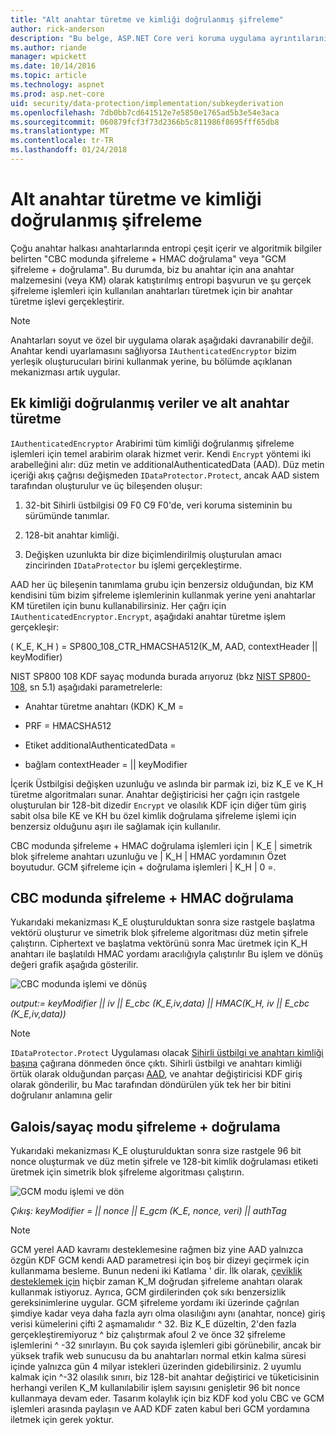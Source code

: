 ```yaml
---
title: "Alt anahtar türetme ve kimliği doğrulanmış şifreleme"
author: rick-anderson
description: "Bu belge, ASP.NET Core veri koruma uygulama ayrıntılarını türetme alt anahtar ve şifreleme kimliği doğrulanmış açıklar."
ms.author: riande
manager: wpickett
ms.date: 10/14/2016
ms.topic: article
ms.technology: aspnet
ms.prod: asp.net-core
uid: security/data-protection/implementation/subkeyderivation
ms.openlocfilehash: 7db0bb7cd641512e7e5850e1765ad5b3e54e3aca
ms.sourcegitcommit: 060879fcf3f73d2366b5c811986f8695fff65db8
ms.translationtype: MT
ms.contentlocale: tr-TR
ms.lasthandoff: 01/24/2018
---
```

# <a name="subkey-derivation-and-authenticated-encryption"></a>Alt anahtar türetme ve kimliği doğrulanmış şifreleme

<a name="data-protection-implementation-subkey-derivation"></a>

Çoğu anahtar halkası anahtarlarında entropi çeşit içerir ve algoritmik bilgiler belirten "CBC modunda şifreleme + HMAC doğrulama" veya "GCM şifreleme + doğrulama". Bu durumda, biz bu anahtar için ana anahtar malzemesini (veya KM) olarak katıştırılmış entropi başvurun ve şu gerçek şifreleme işlemleri için kullanılan anahtarları türetmek için bir anahtar türetme işlevi gerçekleştirir.

> [!NOTE]
> Anahtarları soyut ve özel bir uygulama olarak aşağıdaki davranabilir değil. Anahtar kendi uyarlamasını sağlıyorsa `IAuthenticatedEncryptor` bizim yerleşik oluşturucuları birini kullanmak yerine, bu bölümde açıklanan mekanizması artık uygular.

<a name="data-protection-implementation-subkey-derivation-aad"></a>

## <a name="additional-authenticated-data-and-subkey-derivation"></a>Ek kimliği doğrulanmış veriler ve alt anahtar türetme

`IAuthenticatedEncryptor` Arabirimi tüm kimliği doğrulanmış şifreleme işlemleri için temel arabirim olarak hizmet verir. Kendi `Encrypt` yöntemi iki arabelleğini alır: düz metin ve additionalAuthenticatedData (AAD). Düz metin içeriği akış çağrısı değişmeden `IDataProtector.Protect`, ancak AAD sistem tarafından oluşturulur ve üç bileşenden oluşur:

1. 32-bit Sihirli üstbilgisi 09 F0 C9 F0'de, veri koruma sisteminin bu sürümünde tanımlar.

2. 128-bit anahtar kimliği.

3. Değişken uzunlukta bir dize biçimlendirilmiş oluşturulan amacı zincirinden `IDataProtector` bu işlemi gerçekleştirme.

AAD her üç bileşenin tanımlama grubu için benzersiz olduğundan, biz KM kendisini tüm bizim şifreleme işlemlerinin kullanmak yerine yeni anahtarlar KM türetilen için bunu kullanabilirsiniz. Her çağrı için `IAuthenticatedEncryptor.Encrypt`, aşağıdaki anahtar türetme işlem gerçekleşir:

( K_E, K_H ) = SP800_108_CTR_HMACSHA512(K_M, AAD, contextHeader || keyModifier)

NIST SP800 108 KDF sayaç modunda burada arıyoruz (bkz [NIST SP800-108](http://nvlpubs.nist.gov/nistpubs/Legacy/SP/nistspecialpublication800-108.pdf), sn 5.1) aşağıdaki parametrelerle:

* Anahtar türetme anahtarı (KDK) K_M =

* PRF = HMACSHA512

* Etiket additionalAuthenticatedData =

* bağlam contextHeader = || keyModifier

İçerik Üstbilgisi değişken uzunluğu ve aslında bir parmak izi, biz K_E ve K_H türetme algoritmaları sunar. Anahtar değiştiricisi her çağrı için rastgele oluşturulan bir 128-bit dizedir `Encrypt` ve olasılık KDF için diğer tüm giriş sabit olsa bile KE ve KH bu özel kimlik doğrulama şifreleme işlemi için benzersiz olduğunu aşırı ile sağlamak için kullanılır.

CBC modunda şifreleme + HMAC doğrulama işlemleri için | K_E | simetrik blok şifreleme anahtarı uzunluğu ve | K_H | HMAC yordamının Özet boyutudur. GCM şifreleme için + doğrulama işlemleri | K_H | 0 =.

## <a name="cbc-mode-encryption--hmac-validation"></a>CBC modunda şifreleme + HMAC doğrulama

Yukarıdaki mekanizması K_E oluşturulduktan sonra size rastgele başlatma vektörü oluşturur ve simetrik blok şifreleme algoritması düz metin şifrele çalıştırın. Ciphertext ve başlatma vektörünü sonra Mac üretmek için K_H anahtarı ile başlatıldı HMAC yordamı aracılığıyla çalıştırılır Bu işlem ve dönüş değeri grafik aşağıda gösterilir.

![CBC modunda işlemi ve dönüş](subkeyderivation/_static/cbcprocess.png)

*output:= keyModifier || iv || E_cbc (K_E,iv,data) || HMAC(K_H, iv || E_cbc (K_E,iv,data))*

> [!NOTE]
> `IDataProtector.Protect` Uygulaması olacak [Sihirli üstbilgi ve anahtarı kimliği başına](authenticated-encryption-details.md) çağırana dönmeden önce çıktı. Sihirli üstbilgi ve anahtarı kimliği örtük olarak olduğundan parçası [AAD](xref:security/data-protection/implementation/subkeyderivation#data-protection-implementation-subkey-derivation-aad), ve anahtar değiştiricisi KDF giriş olarak gönderilir, bu Mac tarafından döndürülen yük tek her bir bitini doğrulanır anlamına gelir

## <a name="galoiscounter-mode-encryption--validation"></a>Galois/sayaç modu şifreleme + doğrulama

Yukarıdaki mekanizması K_E oluşturulduktan sonra size rastgele 96 bit nonce oluşturmak ve düz metin şifrele ve 128-bit kimlik doğrulaması etiketi üretmek için simetrik blok şifreleme algoritması çalıştırın.

![GCM modu işlemi ve dön](subkeyderivation/_static/galoisprocess.png)

*Çıkış: keyModifier = || nonce || E_gcm (K_E, nonce, veri) || authTag*

> [!NOTE]
> GCM yerel AAD kavramı desteklemesine rağmen biz yine AAD yalnızca özgün KDF GCM kendi AAD parametresi için boş bir dizeyi geçirmek için kullanmama besleme. Bunun nedeni iki Katlama ' dir. İlk olarak, [çeviklik desteklemek için](context-headers.md#data-protection-implementation-context-headers) hiçbir zaman K_M doğrudan şifreleme anahtarı olarak kullanmak istiyoruz. Ayrıca, GCM girdilerinden çok sıkı benzersizlik gereksinimlerine uygular. GCM şifreleme yordamı iki üzerinde çağrılan şimdiye kadar veya daha fazla ayrı olma olasılığını aynı (anahtar, nonce) giriş verisi kümelerini çifti 2 aşmamalıdır ^ 32. Biz K_E düzeltin, 2'den fazla gerçekleştiremiyoruz ^ biz çalıştırmak afoul 2 ve önce 32 şifreleme işlemlerini ^ -32 sınırlayın. Bu çok sayıda işlemleri gibi görünebilir, ancak bir yüksek trafik web sunucusu da bu anahtarları normal etkin kalma süresi içinde yalnızca gün 4 milyar istekleri üzerinden gidebilirsiniz. 2 uyumlu kalmak için ^-32 olasılık sınırı, biz 128-bit anahtar değiştirici ve tüketicisinin herhangi verilen K_M kullanılabilir işlem sayısını genişletir 96 bit nonce kullanmaya devam eder. Tasarım kolaylık için biz KDF kod yolu CBC ve GCM işlemleri arasında paylaşın ve AAD KDF zaten kabul beri GCM yordamına iletmek için gerek yoktur.
